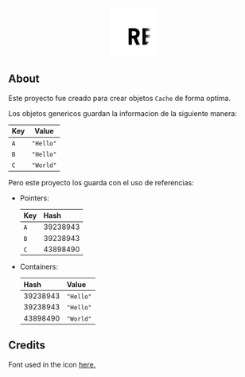 <div align="center">
	<br />
	<p>
		<img src="https://raw.githubusercontent.com/theMarzon/re.bowl/main/assets/icon.svg" width="100" /></a>
	</p>
</div>

## About

Este proyecto fue creado para crear objetos `Cache` de forma optima.

Los objetos genericos guardan la informacion de la siguiente manera:

| Key   | Value     |
|-------|-----------|
| `A`   | `"Hello"` |
| `B`   | `"Hello"` |
| `C`   | `"World"` |

Pero este proyecto los guarda con el uso de referencias:

- Pointers:

	| Key   | Hash	   |
	|-------|----------|
	| `A`   | 39238943 |
	| `B`   | 39238943 |
	| `C`   | 43898490 |

- Containers:

	| Hash	   | Value     |
	|----------|-----------|
	| 39238943 | `"Hello"` |
	| 39238943 | `"Hello"` |
	| 43898490 | `"World"` |

## Credits

Font used in the icon [here.](https://www.jetbrains.com/lp/mono)
